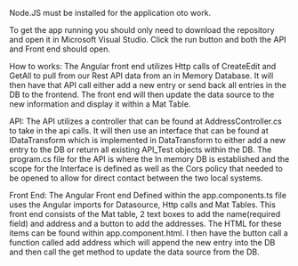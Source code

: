 Node.JS must be installed for the application oto work.

To get the app running you should only need to download the repository and open it in Microsoft Visual Studio. Click the run button and both the API and Front end should open.

How to works:
  The Angular front end utilizes Http calls of CreateEdit and GetAll to pull from our Rest API data from an in Memory Database. It will then have that API call either add a new entry or send back all entries in the DB to the frontend. The front end will then update the data source to the new information and display it within a Mat Table.

API:
The API utilizes a controller that can be found at AddressController.cs to take in the api calls. It will then use an interface that can be found at IDataTransform which is implemented in DataTransform to either add a new entry to the DB or return all existing API_Test objects within the DB. The program.cs file for the API is where the In memory DB is established and the scope for the Interface is defined as well as the Cors policy that needed to be opened to allow for direct contact between the two local systems.

Front End:
The Angular Front end Defined within the app.components.ts file uses the Angular imports for Datasource, Http calls and Mat Tables. This front end consists of the Mat table, 2 text boxes to add the name(required field) and address and a button to add the addresses. The HTML for these items can be found within app.component.html. I then have the button call a function called add address which will append the new entry into the DB and then call the get method to update the data source from the DB.
